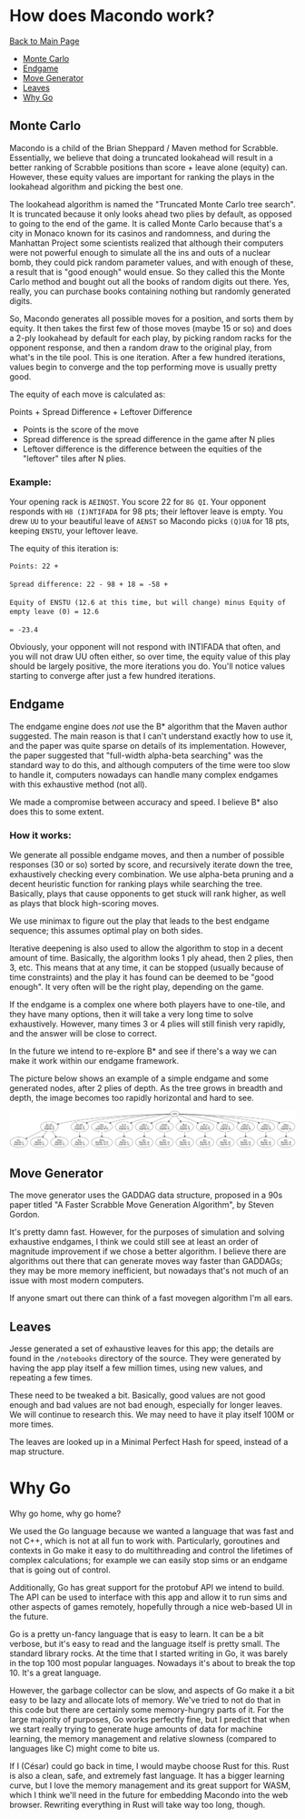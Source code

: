 # How does Macondo work?

[Back to Main Page](/macondo)

- [Monte Carlo](#monte-carlo)
- [Endgame](#endgame)
- [Move Generator](#move-generator)
- [Leaves](#leaves)
- [Why Go](#why-go)

## Monte Carlo

Macondo is a child of the Brian Sheppard / Maven method for Scrabble. Essentially, we believe that doing a truncated lookahead will result in a better ranking of Scrabble positions than score + leave alone (equity) can. However, these equity values are important for ranking the plays in the lookahead algorithm and picking the best one.

The lookahead algorithm is named the "Truncated Monte Carlo tree search". It is truncated because it only looks ahead two plies by default, as opposed to going to the end of the game. It is called Monte Carlo because that's a city in Monaco known for its casinos and randomness, and during the Manhattan Project some scientists realized that although their computers were not powerful enough to simulate all the ins and outs of a nuclear bomb, they could pick random parameter values, and with enough of these, a result that is "good enough" would ensue. So they called this the Monte Carlo method and bought out all the books of random digits out there. Yes, really, you can purchase books containing nothing but randomly generated digits.

So, Macondo generates all possible moves for a position, and sorts them by equity. It then takes the first few of those moves (maybe 15 or so) and does a 2-ply lookahead by default for each play, by picking random racks for the opponent response, and then a random draw to the original play, from what's in the tile pool. This is one iteration. After a few hundred iterations, values begin to converge and the top performing move is usually pretty good.

The equity of each move is calculated as:

Points + Spread Difference + Leftover Difference

- Points is the score of the move
- Spread difference is the spread difference in the game after N plies
- Leftover difference is the difference between the equities of the "leftover" tiles after N plies.

### Example:

Your opening rack is `AEINQST`. You score 22 for `8G QI`. Your opponent responds with `H8 (I)NTIFADA` for 98 pts; their leftover leave is empty. You drew `UU` to your beautiful leave of `AENST` so Macondo picks `(Q)UA` for 18 pts, keeping `ENSTU`, your leftover leave.

The equity of this iteration is:

    Points: 22 +

    Spread difference: 22 - 98 + 18 = -58 +

    Equity of ENSTU (12.6 at this time, but will change) minus Equity of empty leave (0) = 12.6

    = -23.4

Obviously, your opponent will not respond with INTIFADA that often, and you will not draw UU often either, so over time, the equity value of this play should be largely positive, the more iterations you do. You'll notice values starting to converge after just a few hundred iterations.

## Endgame

The endgame engine does _not_ use the B\* algorithm that the Maven author suggested. The main reason is that I can't understand exactly how to use it, and the paper was quite sparse on details of its implementation. However, the paper suggested that "full-width alpha-beta searching" was the standard way to do this, and although computers of the time were too slow to handle it, computers nowadays can handle many complex endgames with this exhaustive method (not all).

We made a compromise between accuracy and speed. I believe B\* also does this to some extent.

### How it works:

We generate all possible endgame moves, and then a number of possible responses (30 or so) sorted by score, and recursively iterate down the tree, exhaustively checking every combination. We use alpha-beta pruning and a decent heuristic function for ranking plays while searching the tree. Basically, plays that cause opponents to get stuck will rank higher, as well as plays that block high-scoring moves.

We use minimax to figure out the play that leads to the best endgame sequence; this assumes optimal play on both sides.

Iterative deepening is also used to allow the algorithm to stop in a decent amount of time. Basically, the algorithm looks 1 ply ahead, then 2 plies, then 3, etc. This means that at any time, it can be stopped (usually because of time constraints) and the play it has found can be deemed to be "good enough". It very often will be the right play, depending on the game.

If the endgame is a complex one where both players have to one-tile, and they have many options, then it will take a very long time to solve exhaustively. However, many times 3 or 4 plies will still finish very rapidly, and the answer will be close to correct.

In the future we intend to re-explore B\* and see if there's a way we can make it work within our endgame framework.

The picture below shows an example of a simple endgame and some generated nodes, after 2 plies of depth. As the tree grows in breadth and depth, the image becomes too rapidly horizontal and hard to see.

![Two-ply endgame example](assets/alphabeta.png "Sample alpha-beta nodes")

## Move Generator

The move generator uses the GADDAG data structure, proposed in a 90s paper titled "A Faster Scrabble Move Generation Algorithm", by Steven Gordon.

It's pretty damn fast. However, for the purposes of simulation and solving exhaustive endgames, I think we could still see at least an order of magnitude improvement if we chose a better algorithm. I believe there are algorithms out there that can generate moves way faster than GADDAGs; they may be more memory inefficient, but nowadays that's not much of an issue with most modern computers.

If anyone smart out there can think of a fast movegen algorithm I'm all ears.

## Leaves

Jesse generated a set of exhaustive leaves for this app; the details are found in the `/notebooks` directory of the source. They were generated by having the app play itself a few million times, using new values, and repeating a few times.

These need to be tweaked a bit. Basically, good values are not good enough and bad values are not bad enough, especially for longer leaves. We will continue to research this. We may need to have it play itself 100M or more times.

The leaves are looked up in a Minimal Perfect Hash for speed, instead of a map structure.

# Why Go

Why go home, why go home?

We used the Go language because we wanted a language that was fast and not C++, which is not at all fun to work with. Particularly, goroutines and contexts in Go make it easy to do multithreading and control the lifetimes of complex calculations; for example we can easily stop sims or an endgame that is going out of control.

Additionally, Go has great support for the protobuf API we intend to build. The API can be used to interface with this app and allow it to run sims and other aspects of games remotely, hopefully through a nice web-based UI in the future.

Go is a pretty un-fancy language that is easy to learn. It can be a bit verbose, but it's easy to read and the language itself is pretty small. The standard library rocks. At the time that I started writing in Go, it was barely in the top 100 most popular languages. Nowadays it's about to break the top 10. It's a great language.

However, the garbage collector can be slow, and aspects of Go make it a bit easy to be lazy and allocate lots of memory. We've tried to not do that in this code but there are certainly some memory-hungry parts of it. For the large majority of purposes, Go works perfectly fine, but I predict that when we start really trying to generate huge amounts of data for machine learning, the memory management and relative slowness (compared to languages like C) might come to bite us.

If I (César) could go back in time, I would maybe choose Rust for this. Rust is also a clean, safe, and extremely fast language. It has a bigger learning curve, but I love the memory management and its great support for WASM, which I think we'll need in the future for embedding Macondo into the web browser. Rewriting everything in Rust will take way too long, though.
